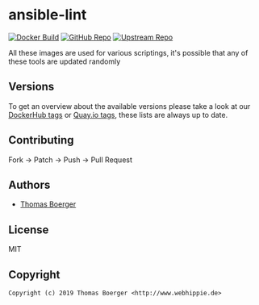 # ansible-lint

[![Docker Build](https://github.com/toolhippie/ansible-lint/workflows/docker/badge.svg)](https://github.com/toolhippie/ansible-lint/actions?query=workflow%3Adocker) [![GitHub Repo](https://img.shields.io/badge/github-repo-yellowgreen)](https://github.com/toolhippie/ansible-lint) [![Upstream Repo](https://img.shields.io/badge/upstream-repo-yellow)](https://github.com/ansible/ansible-lint)

All these images are used for various scriptings, it's possible that any of
these tools are updated randomly

## Versions

To get an overview about the available versions please take a look at our
[DockerHub tags][dockerhub] or [Quay.io tags][quayio], these lists are always up
to date.

## Contributing

Fork -> Patch -> Push -> Pull Request

## Authors

*  [Thomas Boerger](https://github.com/tboerger)

## License

MIT

## Copyright

```console
Copyright (c) 2019 Thomas Boerger <http://www.webhippie.de>
```

[dockerhub]: https://hub.docker.com/r/toolhippie/ansible-lint/tags/
[quayio]: https://quay.io/repository/toolhippie/ansible-lint?tab=tags
